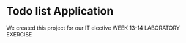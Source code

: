 # Todo list Application 

We created this project for our IT elective WEEK 13-14 LABORATORY EXERCISE 
